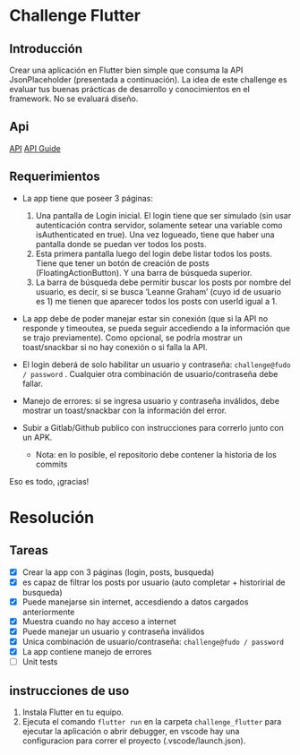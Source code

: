 # Challenge Flutter
## Introducción
Crear una aplicación en Flutter bien simple que consuma la API JsonPlaceholder (presentada a continuación).
La idea de este challenge es evaluar tus buenas prácticas de desarrollo y conocimientos en el framework. No se evaluará diseño.

## Api
[API](https://jsonplaceholder.typicode.com/)
[API Guide](https://jsonplaceholder.typicode.com/guide/)

## Requerimientos

- La app tiene que poseer 3 páginas:
    1. Una pantalla de Login inicial. El login tiene que ser simulado (sin usar autenticación contra servidor, solamente setear una variable como isAuthenticated en true). Una vez logueado, tiene que haber una pantalla donde se puedan ver todos los posts.
    2. Esta primera pantalla luego del login debe listar todos los posts. Tiene que tener un botón de creación de posts (FloatingActionButton). Y una barra de búsqueda superior.
    3. La barra de búsqueda debe permitir buscar los posts por nombre del usuario, es decir, si se busca ‘Leanne Graham’ (cuyo id de usuario es 1) me tienen que aparecer todos los posts con userId igual a 1.

- La app debe de poder manejar estar sin conexión (que si la API no responde y timeoutea, se pueda seguir accediendo a la información que se trajo previamente). Como opcional, se podría mostrar un toast/snackbar si no hay conexión o si falla la API.
- El login deberá de solo habilitar un usuario y contraseña: `challenge@fudo / password` . Cualquier otra combinación de usuario/contraseña debe fallar.
- Manejo de errores: si se ingresa usuario y contraseña inválidos, debe mostrar un toast/snackbar con la información del error.
- Subir a Gitlab/Github publico con instrucciones para correrlo junto con un APK.
    - Nota: en lo posible, el repositorio debe contener la historia de los commits

Eso es todo, ¡gracias!

# Resolución

## Tareas
  - [x] Crear la app con 3 páginas (login, posts, busqueda)
  - [x] es capaz de filtrar los posts por usuario (auto completar + historirial de busqueda)
  - [x] Puede manejarse sin internet, accesdiendo a datos cargados anteriormente
  - [x] Muestra cuando no hay acceso a internet
  - [x] Puede manejar un usuario y contraseña inválidos
  - [x] Unica combinación de usuario/contraseña: `challenge@fudo / password`
  - [x] La app contiene manejo de errores
  - [ ] Unit tests

## instrucciones de uso

1. Instala Flutter en tu equipo.
2. Ejecuta el comando `flutter run` en la carpeta `challenge_flutter` para ejecutar la aplicación o abrir debugger, en vscode hay una configuracion para correr el proyecto (.vscode/launch.json).

